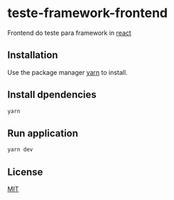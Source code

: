 # teste-framework-frontend

Frontend do teste para framework in [react](https://reactjs.org/)

## Installation

Use the package manager [yarn](https://classic.yarnpkg.com/) to install.

## Install dpendencies

```bash
yarn
```

## Run application

```bash
yarn dev

```

## License

[MIT](https://choosealicense.com/licenses/mit/)
